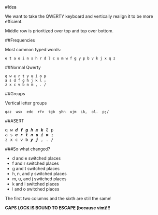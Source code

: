#Idea

We want to take the QWERTY keyboard and vertically realign it to be more efficient.

Middle row is prioritized over top and top over bottom.

##Frequencies

Most common typed words:

	e t a o i n s h r d l c u m w f g y p b v k j x q z

##Normal Qwerty

	q w e r t y u i o p
	a s d f g h j k l ;
	z x c v b n m , . /

##Groups

Vertical letter groups

	qaz  wsx  edc  rfv  tgb  yhn  ujm  ik,  ol.  p;/

##ASERT

<pre>
q w <b><i>d</i></b> <b><i>f</i></b> <b><i>g</i></b> <b><i>h</i></b> <b><i>m</i></b> <b><i>k</i></b> <b><i>l</i></b> p
a s <b><i>e</i></b> <b><i>r</i></b> <b><i>t</i></b> <b><i>n</i></b> <b><i>u</i></b> <b><i>i</i></b> <b><i>o</i></b> ;
z x c v b <b><i>y</i></b> <b><i>j</i></b> , . /
</pre>

###So what changed?

* d and e		switched places
* f and r		switched places
* g and t		switched places
* h, n, and y	switched places
* m, u, and j	switched places
* k and i		switched places
* l and o		switched places

The first two columns and the sixth are still the same!

**CAPS LOCK IS BOUND TO ESCAPE (because vim)!!!**
